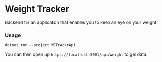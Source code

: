 # Weight Tracker

Backend for an application that enables you to keep an eye on your weight.

### Usage
```dotnet run --project W8TrackrApi```

You can then open up ```https://localhost:5001/api/weight``` to get data.

